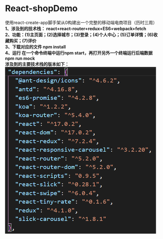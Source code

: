 # React-shopDemo
使用react-create-app脚手架从0构建出一个完整的移动端电商项目（历时三周）
<strong>
1、涉及到的技术栈：
react+react-router+redux+ES6+webpack+fetch<br/>
2、功能：(1)主页面；(2)选择城市；(3)登录；(4)个人中心；(5)订单详情；(6)收藏购买；(7)评价<br/>
3、下载对应的文件
npm install<br/>
4、运行
在一个命令终端中运行npm start，再打开另外一个终端运行后端数据 npm run mock<br/>
涉及到的主要技术栈的版本如下：<br/>
![image](https://github.com/QIAOMAI111/React-shopDemo/blob/master/%E4%BE%9D%E8%B5%96.png)
